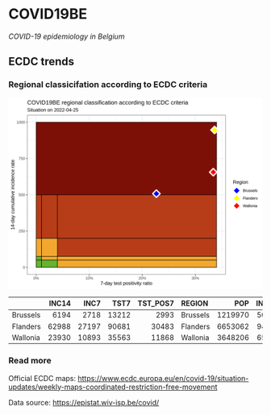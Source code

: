 
# COVID19BE

*COVID-19 epidemiology in Belgium*

## ECDC trends

### Regional classicifation according to ECDC criteria

![](COVID9BE-ecdc-trend.png)

|          | INC14 |  INC7 |  TST7 | TST\_POS7 | REGION   |     POP | INC14\_RT |       PR7 |          GR |
| :------- | ----: | ----: | ----: | --------: | :------- | ------: | --------: | --------: | ----------: |
| Brussels |  6194 |  2718 | 13212 |      2993 | Brussels | 1219970 |  507.7174 | 0.2265365 | \-0.2180667 |
| Flanders | 62988 | 27197 | 90681 |     30483 | Flanders | 6653062 |  946.7520 | 0.3361564 | \-0.2401162 |
| Wallonia | 23930 | 10893 | 35563 |     11868 | Wallonia | 3648206 |  655.9388 | 0.3337176 | \-0.1644550 |

### Read more

Official ECDC maps:
<https://www.ecdc.europa.eu/en/covid-19/situation-updates/weekly-maps-coordinated-restriction-free-movement>

Data source: <https://epistat.wiv-isp.be/covid/>

